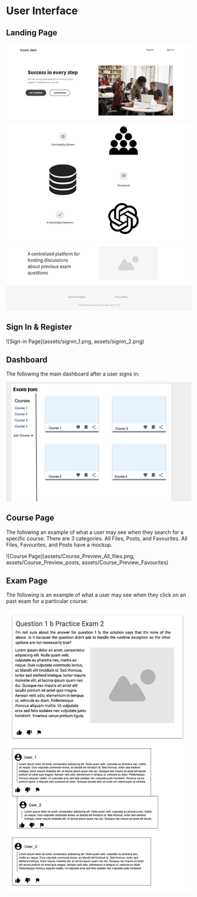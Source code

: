 # User Interface

## Landing Page

![Landing Page](assets/landing_page.png)

## Sign In & Register

![Sign-in Page](assets/signin_1.png, assets/signin_2.png)

## Dashboard

The following the main dashboard after a user signs in:

![Dashboard](assets/dashboard.png)

## Course Page

The following an example of what a user may see when they search for a specific course.
There are 3 categories. All Files, Posts, and Favourites. All Files, Favourites, and Posts have a mockup.

![Course Page](assets/Course_Preview_All_files.png, assets/Course_Preview_posts, assets/Course_Preview_Favourites)

## Exam Page

The following is an example of what a user may see when they click on an past exam for a particular course:

![Exam Page](assets/Post_Preview_Page.png)